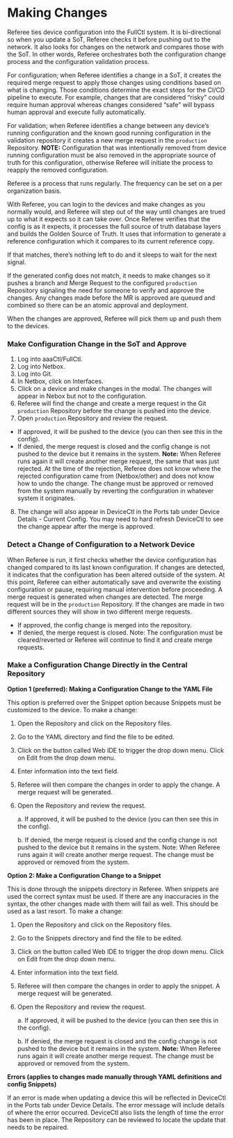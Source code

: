 # Making Changes

Referee ties device configuration into the FullCtl system. It is bi-directional so when you update a SoT, Referee checks it before pushing out to the network. It also looks for changes on the network and compares those with the SoT. In other words, Referee orchestrates both the configuration change process and the configuration validation process.

For configuration; when Referee identifies a change in a SoT, it creates the required merge request to apply those changes using conditions based on what is changing. Those conditions determine the exact steps for the CI/CD pipeline to execute. For example, changes that are considered “risky” could require human approval whereas changes considered “safe” will bypass human approval and execute fully automatically.

For validation; when Referee identifies a change between any device’s running configuration and the known good running configuration in the validation repository it creates a new merge request in the `production` Repository. **NOTE:** Configuration that was intentionally removed from device running configuration must be also removed in the appropriate source of truth for this configuration, otherwise Referee will initiate the process to reapply the removed configuration.

Referee is a process that runs regularly. The frequency can be set on a per organization basis.

With Referee, you can login to the devices and make changes as you normally would, and Referee will step out of the way until changes are trued up to what it expects so it can take over. Once Referee verifies that the config is as it expects, it processes the full source of truth database layers and builds the Golden Source of Truth. It uses that information to generate a reference configuration which it compares to its current reference copy. 

If that matches, there’s nothing left to do and it sleeps to wait for the next signal.

If the generated config does not match, it needs to make changes so it pushes a branch and Merge Request to the configured `production` Repository signaling the need for someone to verify and approve the changes. Any changes made before the MR is approved are queued and combined so there can be an atomic approval and deployment.

When the changes are approved, Referee will pick them up and push them to the devices.

### Make Configuration Change in the SoT and Approve

1. Log into aaaCtl/FullCtl.
2. Log into Netbox. 
3. Log into Git.
4. In Netbox, click on Interfaces. 
5. Click on a device and make changes in the modal. The changes will appear in Nebox but not to the configuration. 
6. Referee will find the change and create a merge request in the Git `production` Repository before the change is pushed into the device. 
7. Open `production` Repository and review the request.
   
- If approved, it will be pushed to the device (you can then see this in the config).
- If denied, the merge request is closed and the config change is not pushed to the device but it remains in the system.
**Note:** When Referee runs again it will create another merge request, the same that was just rejected. At the time of the rejection, Referee does not know where the rejected configuration came from (Netbox/other) and does not know how to undo the change. The change must be approved or removed from the system manually by reverting the configuration in whatever system it originates.
8. The change will also appear in DeviceCtl in the Ports tab under Device Details - Current Config. You may need to hard refresh DeviceCtl to see the change appear after the merge is approved. 

### Detect a Change of Configuration to a Network Device

When Referee is run, it first checks whether the device configuration has changed compared to its last known configuration. If changes are detected, it indicates that the configuration has been altered outside of the system. At this point, Referee can either automatically save and overwrite the existing configuration or pause, requiring manual intervention before proceeding. A merge request is generated when changes are detected. The merge request will be in the `production` Repository. If the changes are made in two different sources they will show in two different merge requests. 

- If approved, the config change is merged into the repository. 
- If denied, the merge request is closed. Note: The configuration must be cleared/reverted or Referee will continue to find it and create merge requests. 

### Make a Configuration Change Directly in the Central Repository

**Option 1 (preferred): Making a Configuration Change to the YAML File**

This option is preferred over the Snippet option because Snippets must be customized to the device. 
To make a change:

1. Open the Repository and click on the Repository files. 
2. Go to the YAML directory and find the file to be edited. 
3. Click on the button called Web IDE to trigger the drop down menu. Click on Edit from the drop down menu. 
4. Enter information into the text field. 
5. Referee will then compare the changes in order to apply the change. A merge request will be generated.
6. Open the Repository and review the request.
   
    a. If approved, it will be pushed to the device (you can then see this in the config).
   
    b. If denied, the merge request is closed and the config change is not pushed to the device but it remains in the system. Note: When Referee runs again it will create another merge request. The change must be approved or removed from the system.

**Option 2: Make a Configuration Change to a Snippet**

This is done through the snippets directory in Referee. When snippets are used the correct syntax must be used. If there are any inaccuracies in the syntax, the other changes made with them will fail as well. This should be used as a last resort.
To make a change:

1. Open the Repository and click on the Repository files. 
2. Go to the Snippets directory and find the file to be edited. 
3. Click on the button called Web IDE to trigger the drop down menu. Click on Edit from the drop down menu. 
4. Enter information into the text field. 
5. Referee will then compare the changes in order to apply the snippet. A merge request will be generated.
6. Open the Repository and review the request.
   
   a. If approved, it will be pushed to the device (you can then see this in the config).
   
   b. If denied, the merge request is closed and the config change is not pushed to the device but it remains in the system. **Note:** When Referee runs again it will create another merge request. The change must be approved or removed from the system.

**Errors (applies to changes made manually through YAML definitions and config Snippets)**

If an error is made when updating a device this will be reflected in DeviceCtl in the Ports tab under Device Details. The error message will include details of where the error occurred. DeviceCtl also lists the length of time the error has been in place. The Repository can be reviewed to locate the update that needs to be repaired. 

